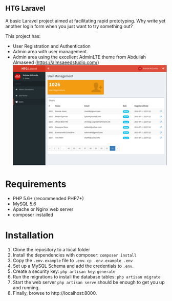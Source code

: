 ## HTG Laravel

A basic Laravel project aimed at facilitating rapid prototyping. Why write yet
another login form when you just want to try something out?

This project has:

* User Registration and Authentication
* Admin area with user management.
* Admin area using the excellent AdminLTE theme from Abdullah Almaseed (https://almsaeedstudio.com/)
![Screenshot](htg-admin.png)
# Requirements

* PHP 5.6+ (recommended PHP7+)
* MySQL 5.6
* Apache or Nginx web server
* composer installed

# Installation
1. Clone the repository to a local folder
2. Install the dependencies with composer: `composer install`
3. Copy the `.env.example` file to `.env`.  `cp .env.example .env`
4. Set up a MySQL Schema and add the credentials to `.env`.
5. Create a security key: `php artisan key:generate`
6. Run the migrations to install the database tables: `php artisan migrate`
7. Start the web server `php artisan serve` should be enough to get you up and running.
8. Finally, browse to http://localhost:8000.





